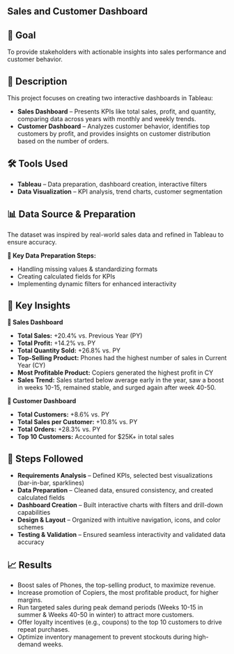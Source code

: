 ## Sales and Customer Dashboard
## 🎯 Goal
To provide stakeholders with actionable insights into sales performance and customer behavior.

## 📌 Description
This project focuses on creating two interactive dashboards in Tableau:

- **Sales Dashboard** – Presents KPIs like total sales, profit, and quantity, comparing data across years with monthly and weekly trends.
- **Customer Dashboard** – Analyzes customer behavior, identifies top customers by profit, and provides insights on customer distribution based on the number of orders.

## 🛠 Tools Used
- **Tableau** – Data preparation, dashboard creation, interactive filters
- **Data Visualization** – KPI analysis, trend charts, customer segmentation

## 📊 Data Source & Preparation 
The dataset was inspired by real-world sales data and refined in Tableau to ensure accuracy.

**🔹 Key Data Preparation Steps:**
- Handling missing values & standardizing formats
- Creating calculated fields for KPIs
- Implementing dynamic filters for enhanced interactivity

## 🚀 Key Insights 

**🔹 Sales Dashboard**
- **Total Sales:** +20.4% vs. Previous Year (PY)
- **Total Profit:** +14.2% vs. PY
- **Total Quantity Sold:** +26.8% vs. PY
- **Top-Selling Product:** Phones had the highest number of sales in Current Year (CY)
- **Most Profitable Product:** Copiers generated the highest profit in CY
- **Sales Trend:** Sales started below average early in the year, saw a boost in weeks 10-15, remained stable, and surged again after week 40-50.

**🔹 Customer Dashboard** 
- **Total Customers:** +8.6% vs. PY
- **Total Sales per Customer:** +10.8% vs. PY
- **Total Orders:** +28.3% vs. PY
- **Top 10 Customers:** Accounted for $25K+ in total sales

## 📌 Steps Followed 
- **Requirements Analysis** – Defined KPIs, selected best visualizations (bar-in-bar, sparklines)
- **Data Preparation** – Cleaned data, ensured consistency, and created calculated fields
- **Dashboard Creation** – Built interactive charts with filters and drill-down capabilities
- **Design & Layout** – Organized with intuitive navigation, icons, and color schemes
- **Testing & Validation** – Ensured seamless interactivity and validated data accuracy

## 📈 Results
- Boost sales of Phones, the top-selling product, to maximize revenue.
- Increase promotion of Copiers, the most profitable product, for higher margins.
- Run targeted sales during peak demand periods (Weeks 10-15 in summer & Weeks 40-50 in winter) to attract more customers.
- Offer loyalty incentives (e.g., coupons) to the top 10 customers to drive repeat purchases.
- Optimize inventory management to prevent stockouts during high-demand weeks.
